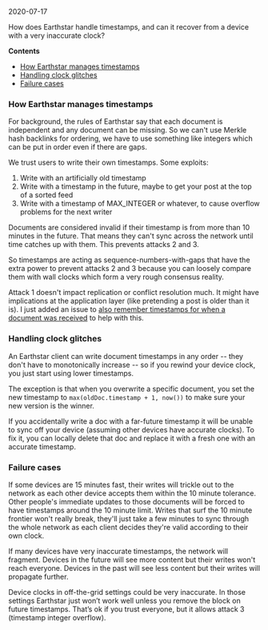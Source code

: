 2020-07-17

How does Earthstar handle timestamps, and can it recover from a device with a very inaccurate clock?

<!-- START doctoc generated TOC please keep comment here to allow auto update -->
<!-- DON'T EDIT THIS SECTION, INSTEAD RE-RUN doctoc TO UPDATE -->
**Contents**

- [How Earthstar manages timestamps](#how-earthstar-manages-timestamps)
- [Handling clock glitches](#handling-clock-glitches)
- [Failure cases](#failure-cases)

<!-- END doctoc generated TOC please keep comment here to allow auto update -->

### How Earthstar manages timestamps

For background, the rules of Earthstar say that each document is independent and any document can be missing.  So we can't use Merkle hash backlinks for ordering, we have to use something like integers which can be put in order even if there are gaps.

We trust users to write their own timestamps.  Some exploits:
1. Write with an artificially old timestamp
2. Write with a timestamp in the future, maybe to get your post at the top of a sorted feed
3. Write with a timestamp of MAX_INTEGER or whatever, to cause overflow problems for the next writer

Documents are considered invalid if their timestamp is from more than 10 minutes in the future.  That means they can't sync across the network until time catches up with them.  This prevents attacks 2 and 3.

So timestamps are acting as sequence-numbers-with-gaps that have the extra power to prevent attacks 2 and 3 because you can loosely compare them with wall clocks which form a very rough consensus reality.

Attack 1 doesn't impact replication or conflict resolution much.  It might have implications at the application layer (like pretending a post is older than it is).  I just added an issue to [also remember timestamps for when a document was received](https://github.com/cinnamon-bun/earthstar/issues/30) to help with this.

### Handling clock glitches

An Earthstar client can write document timestamps in any order -- they don't have to monotonically increase -- so if you rewind your device clock, you just start using lower timestamps.

The exception is that when you overwrite a specific document, you set the new timestamp to `max(oldDoc.timestamp + 1, now())` to make sure your new version is the winner.

If you accidentally write a doc with a far-future timestamp it will be unable to sync off your device (assuming other devices have accurate clocks).  To fix it, you can locally delete that doc and replace it with a fresh one with an accurate timestamp.

### Failure cases

If some devices are 15 minutes fast, their writes will trickle out to the network as each other device accepts them within the 10 minute tolerance.  Other people's immediate updates to those documents will be forced to have timestamps around the 10 minute limit.  Writes that surf the 10 minute frontier won't really break, they'll just take a few minutes to sync through the whole network as each client decides they're valid according to their own clock.

If many devices have very inaccurate timestamps, the network will fragment.  Devices in the future will see more content but their writes won't reach everyone.  Devices in the past will see less content but their writes will propagate further.

Device clocks in off-the-grid settings could be very inaccurate. In those settings Earthstar just won’t work well unless you remove the block on future timestamps. That’s ok if you trust everyone, but it allows attack 3 (timestamp integer overflow).
